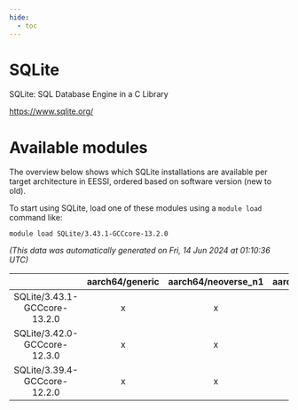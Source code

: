 ```yaml
---
hide:
  - toc
---
```


SQLite
======


SQLite: SQL Database Engine in a C Library

https://www.sqlite.org/
# Available modules


The overview below shows which SQLite installations are available per target architecture in EESSI, ordered based on software version (new to old).

To start using SQLite, load one of these modules using a `module load` command like:

```shell
module load SQLite/3.43.1-GCCcore-13.2.0
```

*(This data was automatically generated on Fri, 14 Jun 2024 at 01:10:36 UTC)*  

| |aarch64/generic|aarch64/neoverse_n1|aarch64/neoverse_v1|x86_64/generic|x86_64/amd/zen2|x86_64/amd/zen3|x86_64/intel/haswell|x86_64/intel/skylake_avx512|
| :---: | :---: | :---: | :---: | :---: | :---: | :---: | :---: | :---: |
|SQLite/3.43.1-GCCcore-13.2.0|x|x|x|x|x|x|x|x|
|SQLite/3.42.0-GCCcore-12.3.0|x|x|x|x|x|x|x|x|
|SQLite/3.39.4-GCCcore-12.2.0|x|x|x|x|x|x|x|x|
